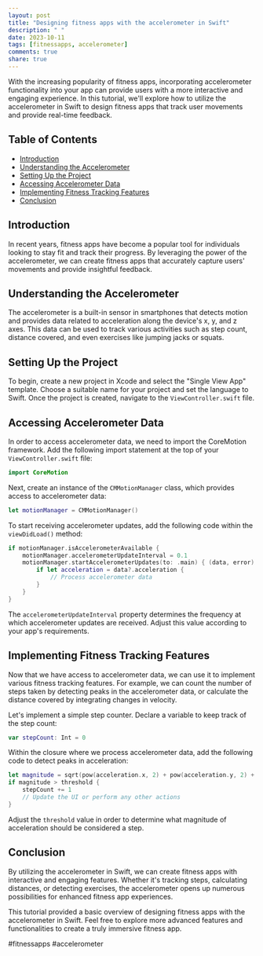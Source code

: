 ```yaml
---
layout: post
title: "Designing fitness apps with the accelerometer in Swift"
description: " "
date: 2023-10-11
tags: [fitnessapps, accelerometer]
comments: true
share: true
---
```


With the increasing popularity of fitness apps, incorporating accelerometer functionality into your app can provide users with a more interactive and engaging experience. In this tutorial, we'll explore how to utilize the accelerometer in Swift to design fitness apps that track user movements and provide real-time feedback.

## Table of Contents
- [Introduction](#introduction)
- [Understanding the Accelerometer](#understanding-the-accelerometer)
- [Setting Up the Project](#setting-up-the-project)
- [Accessing Accelerometer Data](#accessing-accelerometer-data)
- [Implementing Fitness Tracking Features](#implementing-fitness-tracking-features)
- [Conclusion](#conclusion)

## Introduction

In recent years, fitness apps have become a popular tool for individuals looking to stay fit and track their progress. By leveraging the power of the accelerometer, we can create fitness apps that accurately capture users' movements and provide insightful feedback.

## Understanding the Accelerometer

The accelerometer is a built-in sensor in smartphones that detects motion and provides data related to acceleration along the device's x, y, and z axes. This data can be used to track various activities such as step count, distance covered, and even exercises like jumping jacks or squats.

## Setting Up the Project

To begin, create a new project in Xcode and select the "Single View App" template. Choose a suitable name for your project and set the language to Swift. Once the project is created, navigate to the `ViewController.swift` file.

## Accessing Accelerometer Data

In order to access accelerometer data, we need to import the CoreMotion framework. Add the following import statement at the top of your `ViewController.swift` file:

```swift
import CoreMotion
```

Next, create an instance of the `CMMotionManager` class, which provides access to accelerometer data:

```swift
let motionManager = CMMotionManager()
```

To start receiving accelerometer updates, add the following code within the `viewDidLoad()` method:

```swift
if motionManager.isAccelerometerAvailable {
    motionManager.accelerometerUpdateInterval = 0.1
    motionManager.startAccelerometerUpdates(to: .main) { (data, error) in
        if let acceleration = data?.acceleration {
            // Process accelerometer data
        }
    }
}
```

The `accelerometerUpdateInterval` property determines the frequency at which accelerometer updates are received. Adjust this value according to your app's requirements.

## Implementing Fitness Tracking Features

Now that we have access to accelerometer data, we can use it to implement various fitness tracking features. For example, we can count the number of steps taken by detecting peaks in the accelerometer data, or calculate the distance covered by integrating changes in velocity.

Let's implement a simple step counter. Declare a variable to keep track of the step count:

```swift
var stepCount: Int = 0
```

Within the closure where we process accelerometer data, add the following code to detect peaks in acceleration:

```swift
let magnitude = sqrt(pow(acceleration.x, 2) + pow(acceleration.y, 2) + pow(acceleration.z, 2))
if magnitude > threshold {
    stepCount += 1
    // Update the UI or perform any other actions
}
```

Adjust the `threshold` value in order to determine what magnitude of acceleration should be considered a step.

## Conclusion

By utilizing the accelerometer in Swift, we can create fitness apps with interactive and engaging features. Whether it's tracking steps, calculating distances, or detecting exercises, the accelerometer opens up numerous possibilities for enhanced fitness app experiences.

This tutorial provided a basic overview of designing fitness apps with the accelerometer in Swift. Feel free to explore more advanced features and functionalities to create a truly immersive fitness app.

#fitnessapps #accelerometer